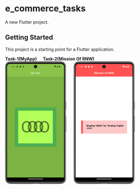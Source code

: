 # e_commerce_tasks

A new Flutter project.

## Getting Started

This project is a starting point for a Flutter application.

<b> Task-1(MyApp)    &nbsp;&nbsp;&nbsp;&nbsp;               Task-2(Mission Of RNW) </b><br>
<img src = "https://github.com/Zimil-Patel/e_commerce_tasks/blob/master/snaps/MyApp.png" width = "200" height = "400"> &nbsp;&nbsp;&nbsp;&nbsp; <img src = "https://github.com/Zimil-Patel/e_commerce_tasks/blob/master/snaps/MissionOfRNW.png" width = "200" height = "400">




